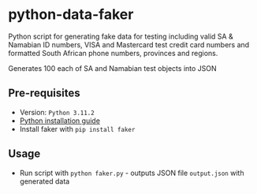 # python-data-faker
Python script for generating fake data for testing including valid SA & Namabian ID numbers, VISA and Mastercard test credit card numbers and formatted South African phone numbers, provinces and regions.

Generates 100 each of SA and Namabian test objects into JSON

## Pre-requisites
- Version: `Python 3.11.2`
- [Python installation guide](https://wiki.python.org/moin/BeginnersGuide/Download) 
- Install faker with `pip install faker`

## Usage
- Run script with `python faker.py` - outputs JSON file `output.json` with generated data
